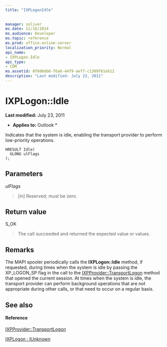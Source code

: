```yaml
---
title: "IXPLogonIdle"
 
 
manager: soliver
ms.date: 11/16/2014
ms.audience: Developer
ms.topic: reference
ms.prod: office-online-server
localization_priority: Normal
api_name:
- IXPLogon.Idle
api_type:
- COM
ms.assetid: 8f600db6-f6a6-44f9-aef7-c1309f61eb12
description: "Last modified: July 23, 2011"
---
```


# IXPLogon::Idle

 **Last modified:** July 23, 2011 
  
 * **Applies to:** Outlook * 
  
Indicates that the system is idle, enabling the transport provider to perform low-priority operations.
  
```
HRESULT Idle(
  ULONG ulFlags
);
```

## Parameters

 _ulFlags_
  
> [in] Reserved; must be zero.
    
## Return value

S_OK 
  
> The call succeeded and returned the expected value or values.
    
## Remarks

The MAPI spooler periodically calls the **IXPLogon::Idle** method, if requested, during times when the system is idle by passing the XP_LOGON_SP flag in the call to the [IXPProvider::TransportLogon](ixpprovider-transportlogon.md) method that opened the current session. At times when the system is idle, the transport provider can perform background operations that are not appropriate during other calls, or that need to occur on a regular basis. 
  
## See also

#### Reference

[IXPProvider::TransportLogon](ixpprovider-transportlogon.md)
  
[IXPLogon : IUnknown](ixplogoniunknown.md)


